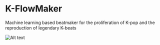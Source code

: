 # K-FlowMaker
Machine learning based beatmaker for the proliferation of K-pop and the reproduction of legendary K-beats

![Alt text](assets/images/Sound_Mixer.jpeg "a title")